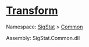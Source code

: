 # [Transform](./SimpleRenderingTransformation-100663459.md)

Namespace: [SigStat]() > [Common](./../README.md)

Assembly: SigStat.Common.dll


